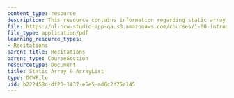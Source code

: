 ```yaml
---
content_type: resource
description: This resource contains information regarding static array & arrayList.
file: https://ol-ocw-studio-app-qa.s3.amazonaws.com/courses/1-00-introduction-to-computers-and-engineering-problem-solving-spring-2012/b222458ddf201437e5e5ad6c2d75a145_MIT1_00S12_REC_4.pdf
file_type: application/pdf
learning_resource_types:
- Recitations
parent_title: Recitations
parent_type: CourseSection
resourcetype: Document
title: Static Array & ArrayList
type: OCWFile
uid: b222458d-df20-1437-e5e5-ad6c2d75a145
---
```

